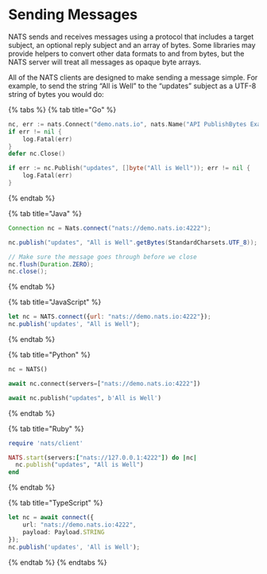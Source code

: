 # Sending Messages

NATS sends and receives messages using a protocol that includes a target subject, an optional reply subject and an array of bytes. Some libraries may provide helpers to convert other data formats to and from bytes, but the NATS server will treat all messages as opaque byte arrays.

All of the NATS clients are designed to make sending a message simple. For example, to send the string “All is Well” to the “updates” subject as a UTF-8 string of bytes you would do:

{% tabs %}
{% tab title="Go" %}
```go
nc, err := nats.Connect("demo.nats.io", nats.Name("API PublishBytes Example"))
if err != nil {
	log.Fatal(err)
}
defer nc.Close()

if err := nc.Publish("updates", []byte("All is Well")); err != nil {
	log.Fatal(err)
}
```
{% endtab %}

{% tab title="Java" %}
```java
Connection nc = Nats.connect("nats://demo.nats.io:4222");

nc.publish("updates", "All is Well".getBytes(StandardCharsets.UTF_8));

// Make sure the message goes through before we close
nc.flush(Duration.ZERO);
nc.close();
```
{% endtab %}

{% tab title="JavaScript" %}
```javascript
let nc = NATS.connect({url: "nats://demo.nats.io:4222"});
nc.publish('updates', "All is Well");
```
{% endtab %}

{% tab title="Python" %}
```python
nc = NATS()

await nc.connect(servers=["nats://demo.nats.io:4222"])

await nc.publish("updates", b'All is Well')
```
{% endtab %}

{% tab title="Ruby" %}
```ruby
require 'nats/client'

NATS.start(servers:["nats://127.0.0.1:4222"]) do |nc|
  nc.publish("updates", "All is Well")
end
```
{% endtab %}

{% tab title="TypeScript" %}
```typescript
let nc = await connect({
    url: "nats://demo.nats.io:4222",
    payload: Payload.STRING
});
nc.publish('updates', 'All is Well');
```
{% endtab %}
{% endtabs %}


